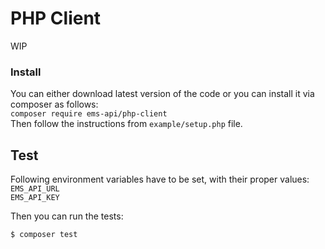 PHP Client
================

WIP

### Install
You can either download latest version of the code or you can install it via composer as follows:  
`composer require ems-api/php-client`  
Then follow the instructions from `example/setup.php` file.

## Test
Following environment variables have to be set, with their proper values:  
`EMS_API_URL`  
`EMS_API_KEY`  

Then you can run the tests:
```bash
$ composer test
``` 

